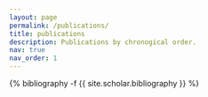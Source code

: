 ```yaml
---
layout: page
permalink: /publications/
title: publications
description: Publications by chronogical order.
nav: true
nav_order: 1
---
```

<!-- _pages/publications.md -->
<div class="publications">

{% bibliography -f {{ site.scholar.bibliography }} %}

</div>
